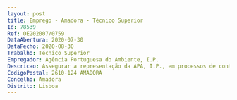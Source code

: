 ```yaml
--- 
layout: post
title: Emprego - Amadora - Técnico Superior
Id: 78539
Ref: OE202007/0759
DataAbertura: 2020-07-30
DataFecho: 2020-08-30
Trabalho: Técnico Superior
Empregador: Agência Portuguesa do Ambiente, I.P.
Descricao: Assegurar a representação da APA, I.P., em processos de contencioso administrativo fiscal e judicial (elaboração das respetivas peças processuais e acompanhamento dos processos nas suas diferentes fases).
CodigoPostal: 2610-124 AMADORA
Concelho: Amadora
Distrito: Lisboa
--- 
```

